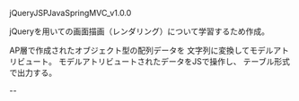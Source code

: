 jQueryJSPJavaSpringMVC_v1.0.0

jQueryを用いての画面描画（レンダリング）について学習するため作成。

AP層で作成されたオブジェクト型の配列データを
文字列に変換してモデルアトリビュート。
モデルアトリビュートされたデータをJSで操作し、
テーブル形式で出力する。

--
